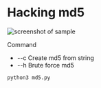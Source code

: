 # Hacking md5

![screenshot of sample](http://ipic.su/img/img7/fs/ssssssss.1543852883.png)

Command
* --c Create md5 from string
* --h Brute force md5
```
python3 md5.py
```
